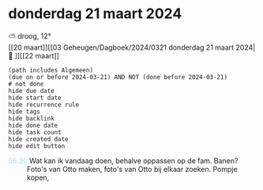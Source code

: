 # donderdag 21 maart 2024

⛅ droog, 12°<br>[[20 maart]][[03 Geheugen/Dagboek/2024/0321 donderdag 21 maart 2024| 📓 ]][[22 maart]]
```tasks
(path includes Algemeen)
(due on or before 2024-03-21) AND NOT (done before 2024-03-21)
# not done
hide due date
hide start date
hide recurrence rule
hide tags
hide backlink
hide done date
hide task count
hide created date
hide edit button
```
<p style="padding-left: 2.7em; text-indent: -2.7em; margin: 0;"><font color=#8be9f3>06:20  </font>  Wat kan ik vandaag doen, behalve oppassen op de fam. Banen? Foto's van Otto maken, foto's van Otto bij elkaar zoeken. Pompje kopen,  </p>   
